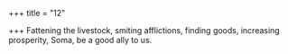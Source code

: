 +++
title = "12"

+++
Fattening the livestock, smiting afflictions, finding goods, increasing  prosperity,
Soma, be a good ally to us.
